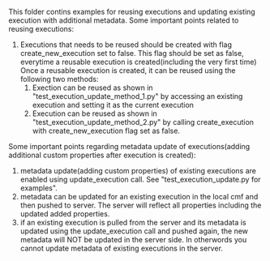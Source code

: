 This folder contins examples for reusing executions and updating existing execution with additional metadata.
Some important points related to reusing executions:
1. Executions that needs to be reused should be created with flag create_new_execution set to false. This flag should be set as false, everytime a reusable execution is created(including the very first time)
Once a reusable execution is created, it can be reused using the following two methods:
    1. Exection can be reused as shown in "test_execution_update_method_1.py" by accessing an existing execution and setting it as the current execution 
    2. Execution can be reused as shown in "test_execution_update_method_2.py" by calling create_execution with create_new_execution flag set as false.

Some important points regarding metadata update of executions(adding additional custom properties after execution is created):
1. metadata update(adding custom properties) of existing executions are enabled using update_execution call. See "test_execution_update.py for examples". 
2. metadata can be updated for an existing execution in the local cmf and then pushed to server. The server will reflect all properties including the updated added properties. 
3. if an existing execution is pulled from the server and its metadata is updated using the update_execution call and pushed again, the new metadata will NOT be updated in the server side. In otherwords you cannot update metadata of existing executions in the server. 






